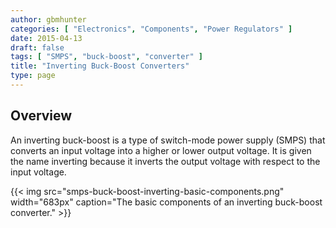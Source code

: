 ```yaml
---
author: gbmhunter
categories: [ "Electronics", "Components", "Power Regulators" ]
date: 2015-04-13
draft: false
tags: [ "SMPS", "buck-boost", "converter" ]
title: "Inverting Buck-Boost Converters"
type: page
---
```


## Overview

An inverting buck-boost is a type of switch-mode power supply (SMPS) that converts an input voltage into a higher or lower output voltage. It is given the name inverting because it inverts the output voltage with respect to the input voltage.

{{< img src="smps-buck-boost-inverting-basic-components.png" width="683px" caption="The basic components of an inverting buck-boost converter."  >}}
